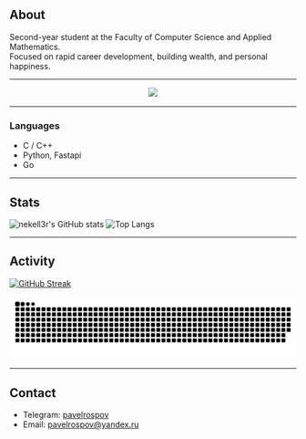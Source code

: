## About

Second-year student at the Faculty of Computer Science and Applied Mathematics.  
Focused on rapid career development, building wealth, and personal happiness.

---

<p align="center">
  <img src="https://c.tenor.com/ZtuVwa_2f1oAAAAd/tenor.gif" width="1000"/>
</p>

---

### Languages
- C / C++
- Python, Fastapi
- Go

---

## Stats

![nekell3r's GitHub stats](https://github-readme-stats.vercel.app/api?username=nekell3r&show_icons=true&theme=tokyonight&hide_title=true)
![Top Langs](https://github-readme-stats.vercel.app/api/top-langs/?username=nekell3r&layout=compact&theme=tokyonight)

---

## Activity

[![GitHub Streak](https://streak-stats.demolab.com?user=nekell3r&theme=tokyonight&hide_border=true)](https://git.io/streak-stats)

![snake](https://raw.githubusercontent.com/platane/platane/output/github-contribution-grid-snake-dark.svg)

---

## Contact

- Telegram: [pavelrospov](https://t.me/pavelrospov)
- Email: pavelrospov@yandex.ru

